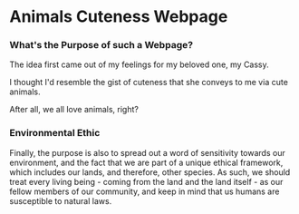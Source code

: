 # Animals Cuteness Webpage

<h3>What's the Purpose of such a Webpage?</h3>

<p>The idea first came out of my feelings for my beloved one, my Cassy.</p>

<p>I thought I'd resemble the gist of cuteness that she conveys to me via cute animals.</p>

<p>After all, we all love animals, right? </p>

<h3>Environmental Ethic</h3>

<p>Finally, the purpose is also to spread out a word of sensitivity towards our environment, and the fact that we are part of a unique ethical framework, which includes our lands, and therefore, other species. As such, we should treat every living being - coming from the land and the land itself - as our fellow members of our community, and keep in mind that us humans are susceptible to natural laws.</p>

